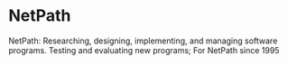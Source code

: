 # NetPath
NetPath: Researching, designing, implementing, and managing software programs. Testing and evaluating new programs; For NetPath since 1995


